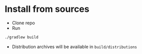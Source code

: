 # Install from sources

- Clone repo
- Run

```bash
./gradlew build
```

- Distribution archives will be available in `build/distributions`
